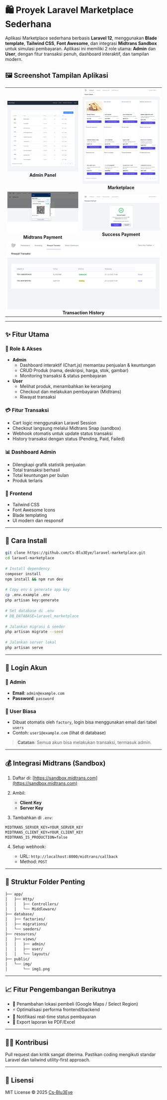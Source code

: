 
# 🛍️ Proyek Laravel Marketplace Sederhana

Aplikasi Marketplace sederhana berbasis **Laravel 12**, menggunakan **Blade template**, **Tailwind CSS**, **Font Awesome**, dan integrasi **Midtrans Sandbox** untuk simulasi pembayaran. Aplikasi ini memiliki 2 role utama: **Admin** dan **User**, dengan fitur transaksi penuh, dashboard interaktif, dan tampilan modern.


## 🖼️ Screenshot Tampilan Aplikasi

<table>
  <tr>
    <td align="center">
        <img src="public/img/Admin-Panel.png" alt="Admin Panel" width="100%"/>
        <strong>Admin Panel</strong>
    </td>
    <td align="center">
        <img src="public/img/Marketplace.png" alt="Marketplace" width="100%"/>
        <strong>Marketplace</strong>
    </td>
  </tr>
  <tr>
    <td align="center">
        <img src="public/img/MidtransPayment.png" alt="Midtrans Payment" width="100%"/>
        <strong>Midtrans Payment</strong>
    </td>
    <td align="center">
        <img src="public/img/SuccessPayment.png" alt="Success Payment" width="100%"/>
        <strong>Success Payment</strong>
    </td>
  </tr>
  <tr>
    <td colspan="2" align="center">
        <img src="public/img/TransactionHistory.png" alt="Transaction History" width="100%"/>
        <strong>Transaction History</strong>
    </td>
  </tr>
</table>

---

## ✨ Fitur Utama

### 👤 Role & Akses
- **Admin**
  - Dashboard interaktif (Chart.js) memantau penjualan & keuntungan
  - CRUD Produk (nama, deskripsi, harga, stok, gambar)
  - Monitoring transaksi & status pembayaran
- **User**
  - Melihat produk, menambahkan ke keranjang
  - Checkout dan melakukan pembayaran (Midtrans)
  - Riwayat transaksi

### 💳 Fitur Transaksi
- Cart logic menggunakan Laravel Session
- Checkout langsung melalui Midtrans Snap (sandbox)
- Webhook otomatis untuk update status transaksi
- History transaksi dengan status (Pending, Paid, Failed)

### 📊 Dashboard Admin
- Dilengkapi grafik statistik penjualan
- Total transaksi berhasil
- Total keuntungan per bulan
- Produk terlaris

### 🎨 Frontend
- Tailwind CSS
- Font Awesome Icons
- Blade templating
- UI modern dan responsif

---

## 🚀 Cara Install

```bash
git clone https://github.com/Cs-Blu3Eye/laravel-marketplace.git
cd laravel-marketplace

# Install dependency
composer install
npm install && npm run dev

# Copy env & generate app key
cp .env.example .env
php artisan key:generate

# Set database di .env
# DB_DATABASE=laravel_marketplace

# Jalankan migrasi & seeder
php artisan migrate --seed

# Jalankan server lokal
php artisan serve
````

---

## 🔐 Login Akun

### 👑 Admin

* **Email**: `admin@example.com`
* **Password**: `password`

### 👤 User Biasa

* Dibuat otomatis oleh `factory`, login bisa menggunakan email dari tabel `users`
* Contoh: `user1@example.com` (lihat di database)

> **Catatan**: Semua akun bisa melakukan transaksi, termasuk admin.

---

## 💰 Integrasi Midtrans (Sandbox)

1. Daftar di: [https://sandbox.midtrans.com](https://sandbox.midtrans.com)
2. Ambil:

   * **Client Key**
   * **Server Key**
3. Tambahkan di `.env`:

```env
MIDTRANS_SERVER_KEY=YOUR_SERVER_KEY
MIDTRANS_CLIENT_KEY=YOUR_CLIENT_KEY
MIDTRANS_IS_PRODUCTION=false
```

4. Setup webhook:

   * URL: `http://localhost:8000/midtrans/callback`
   * Method: `POST`

---

## 📂 Struktur Folder Penting

```
├── app/
│   ├── Http/
│   │   ├── Controllers/
│   │   └── Middleware/
├── database/
│   ├── factories/
│   ├── migrations/
│   └── seeders/
├── resources/
│   ├── views/
│   │   ├── admin/
│   │   ├── user/
│   │   └── layouts/
├── public/
│   └── img/
│       └── img1.png
```

---

## 📈 Fitur Pengembangan Berikutnya

* 📍 Penambahan lokasi pembeli (Google Maps / Select Region)
* ⚡ Optimalisasi performa frontend/backend
* 🔔 Notifikasi real-time status pembayaran
* 🧾 Export laporan ke PDF/Excel

---

## 🧑‍💻 Kontribusi

Pull request dan kritik sangat diterima. Pastikan coding mengikuti standar Laravel dan tailwind utility-first approach.

---

## 📄 Lisensi

MIT License © 2025 [Cs-Blu3Eye](https://github.com/Cs-Blu3Eye)

